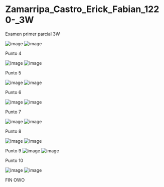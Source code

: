 # Zamarripa_Castro_Erick_Fabian_1220-_3W
Examen primer parcial 3W

![image](https://github.com/user-attachments/assets/97227828-820f-459e-bd3f-1aad5ef88fbb)
![image](https://github.com/user-attachments/assets/7e4b2fcd-2d32-495d-af3f-ba94cd0f87fb)

Punto 4

![image](https://github.com/user-attachments/assets/fb11d9d0-89fa-4b53-98ea-0805914031c3)
![image](https://github.com/user-attachments/assets/059046c4-5033-46e4-9861-81de2b57490c)

Punto 5

![image](https://github.com/user-attachments/assets/b248d258-3bce-4703-bcd2-064c4f347d0d)
![image](https://github.com/user-attachments/assets/5d5737e1-fb42-46a0-872d-974886d0c12d)

Punto 6

![image](https://github.com/user-attachments/assets/c61bab59-e3ad-4b51-b960-f9ca71a8ff69)
![image](https://github.com/user-attachments/assets/3d5f12ba-10e6-43cb-a87b-0bf1556c9930)

Punto 7

![image](https://github.com/user-attachments/assets/dcb8ab8e-bce9-41c9-9765-e5e578587cf2)
![image](https://github.com/user-attachments/assets/2faf2b22-19d9-49e7-a624-7401ee79a770)

Punto 8

![image](https://github.com/user-attachments/assets/1248f31a-0d94-4cbb-88de-9cda7ac375bd)
![image](https://github.com/user-attachments/assets/043f142a-3972-4c19-9e6f-bd2987cbdf62)

Punto 9
![image](https://github.com/user-attachments/assets/fcda5cda-1faa-4a5c-92ff-7624fee45c40)
![image](https://github.com/user-attachments/assets/2fcadce1-c89c-4ecf-b649-9e4c4e00f169)

Punto 10

![image](https://github.com/user-attachments/assets/47f14315-56ad-4223-840d-7697e7b15f6f)
![image](https://github.com/user-attachments/assets/5e22d336-bf06-41bf-809a-e1a35e885e76)

FIN OWO




